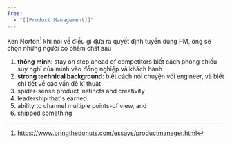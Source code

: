```yaml
---
Tree:
  - "[[Product Management]]"
---
```

Ken Norton[^1] khi nói về điều gì đưa ra quyết định tuyển dụng PM, ông sẽ chọn những người có phẩm chất sau 
1. **thông minh**: stay on step ahead of competitors biết cách phóng chiếu suy nghĩ của mình vào đồng nghiệp và khách hành
2. **strong technical background**: biết cách nói chuyện với engineer, và biết chi tiết về các vấn đề kĩ thuật
3. spider-sense product instincts and creativity
4. leadership that's earned
5. ability to channel multiple points-of view, and 
6. shipped something

[^1]: https://www.bringthedonuts.com/essays/productmanager.html